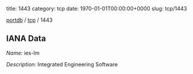 title: 1443
category: tcp
date: 1970-01-01T00:00:00+0000
slug: tcp/1443

[portdb](/) / [tcp](/category/tcp.html) / 1443


## IANA Data

_Name:_ ies-lm

_Description:_ Integrated Engineering Software

